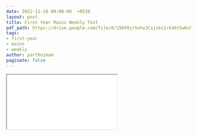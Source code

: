 ```yaml
---
date: 2022-11-19 00:00:00  +0530
layout: post
title: First Year Mains Weekly Test
pdf_path: https://drive.google.com/file/d/15HY0jrSxhxJCsjiks1rkX6tSwKzOxFdK/preview?usp=sharing
tags: 
- first-year
- mains
- weekly
author: parthnikam
paginate: false
---
```


<iframe class="embed-pdf" src="{{ page.pdf_path }}#toolbar=0" seamless="seamless" scrolling="no" style="overflow:hidden"></iframe>
